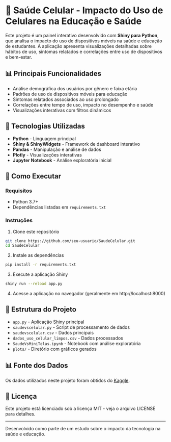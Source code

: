 # 📱 Saúde Celular - Impacto do Uso de Celulares na Educação e Saúde

Este projeto é um painel interativo desenvolvido com **Shiny para Python**, que analisa o impacto do uso de dispositivos móveis na saúde e educação de estudantes. A aplicação apresenta visualizações detalhadas sobre hábitos de uso, sintomas relatados e correlações entre uso de dispositivos e bem-estar.

## 📊 Principais Funcionalidades

- Análise demográfica dos usuários por gênero e faixa etária
- Padrões de uso de dispositivos móveis para educação
- Sintomas relatados associados ao uso prolongado
- Correlações entre tempo de uso, impacto no desempenho e saúde
- Visualizações interativas com filtros dinâmicos

## 🔧 Tecnologias Utilizadas

- **Python** - Linguagem principal
- **Shiny & ShinyWidgets** - Framework de dashboard interativo
- **Pandas** - Manipulação e análise de dados
- **Plotly** - Visualizações interativas
- **Jupyter Notebook** - Análise exploratória inicial

## 🚀 Como Executar

### Requisitos

- Python 3.7+
- Dependências listadas em `requirements.txt`

### Instruções

1. Clone este repositório
```bash
git clone https://github.com/seu-usuario/SaudeCelular.git
cd SaudeCelular
```

2. Instale as dependências
```bash
pip install -r requirements.txt
```

3. Execute a aplicação Shiny
```bash
shiny run --reload app.py
```

4. Acesse a aplicação no navegador (geralmente em http://localhost:8000)

## 📁 Estrutura do Projeto

- `app.py` - Aplicação Shiny principal
- `saudevscelular.py` - Script de processamento de dados
- `saudevscelular.csv` - Dados principais
- `dados_uso_celular_limpos.csv` - Dados processados
- `SaudeVsMiniTelas.ipynb` - Notebook com análise exploratória
- `plots/` - Diretório com gráficos gerados

## 📊 Fonte dos Dados

Os dados utilizados neste projeto foram obtidos do [Kaggle](https://www.kaggle.com/datasets/innocentmfa/students-health-and-academic-performance/data).

## 📝 Licença

Este projeto está licenciado sob a licença MIT - veja o arquivo LICENSE para detalhes.

---

Desenvolvido como parte de um estudo sobre o impacto da tecnologia na saúde e educação. 